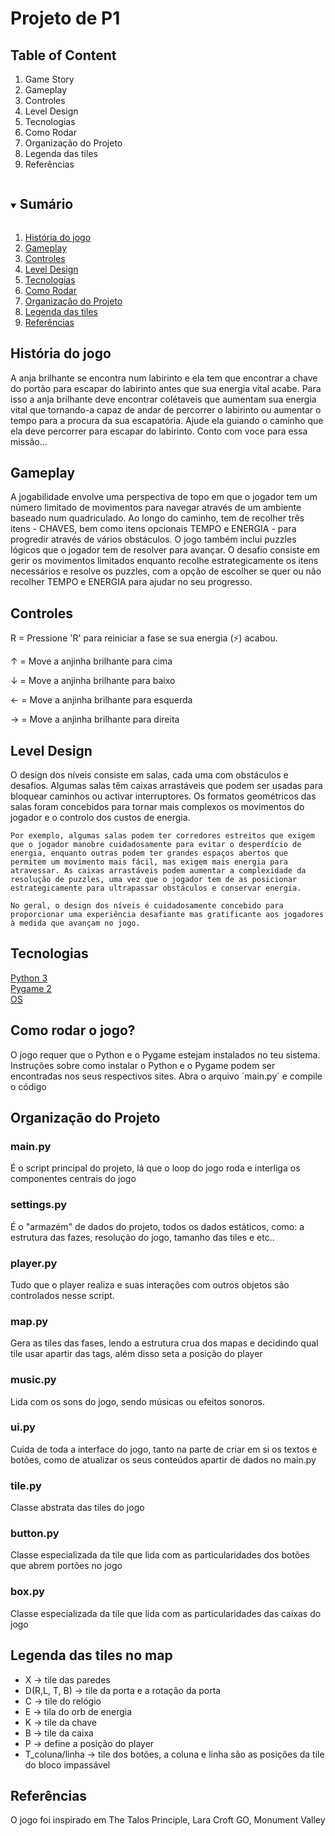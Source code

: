# Projeto de P1

## Table of Content

1. Game Story
2. Gameplay
3. Controles
4. Level Design
5. Tecnologias
6. Como Rodar
7. Organização do Projeto
8. Legenda das tiles
9. Referências

<!-- TABLE OF CONTENTS -->
<details open="open">
  <summary><h2 style="display: inline-block">Sumário</h2></summary>
  <ol>
    <li><a href="#game-history">História do jogo</a></li>
    <li><a href="#gameplay">Gameplay</a></li>
    <li><a href="#controles">Controles</a></li>
    <li><a href="#level-design">Level Design</a></li>
    <li><a href="#tecnologies">Tecnologias</a></li>
    <li><a href="#how-to-run">Como Rodar</a></li>
    <li><a href="#code-organization">Organização do Projeto</a></li>
    <li><a href="#tiles-labels">Legenda das tiles</a></li>
    <li><a href="#references">Referências</a></li>
  </ol>
</details>

<h2 id="game-history">
	História do jogo
</h2>
<p>
	A anja brilhante se encontra num labirinto e ela tem que encontrar a chave do portão para escapar do labirinto antes que sua energia vital acabe. Para isso a anja brilhante deve encontrar colétaveis que aumentam sua energia vital que tornando-a capaz de andar de percorrer o labirinto ou aumentar o tempo para a procura da sua escapatória. Ajude ela guiando o caminho que ela deve percorrer para escapar do labirinto. Conto com voce para essa missão...
</p>

## Gameplay

<p>
	A jogabilidade envolve uma perspectiva de topo em que o jogador tem um número limitado de movimentos para navegar através de um ambiente baseado num quadriculado. Ao longo do caminho, tem de recolher três itens - CHAVES, bem como itens opcionais TEMPO e ENERGIA - para progredir através de vários obstáculos. O jogo também inclui puzzles lógicos que o jogador tem de resolver para avançar. O desafio consiste em gerir os movimentos limitados enquanto recolhe estrategicamente os itens necessários e resolve os puzzles, com a opção de escolher se quer ou não recolher TEMPO e ENERGIA para ajudar no seu progresso.
</p>

## Controles

<p>
	R  = Pressione 'R' para reiniciar a fase se sua energia (⚡) acabou.
</p>
<p>
	↑  = Move a anjinha brilhante para cima
</p>
<p>
	↓  = Move a anjinha brilhante para baixo
</p>
<p>
	←  = Move a anjinha brilhante para esquerda
</p>
<p>
	→  = Move a anjinha brilhante para direita
</p>

## Level Design

<p>
	O design dos níveis consiste em salas, cada uma com obstáculos e desafios. Algumas salas têm caixas arrastáveis que podem ser usadas para bloquear caminhos ou activar interruptores. Os formatos geométricos das salas foram concebidos para tornar mais complexos os movimentos do jogador e o controlo dos custos de energia.

    Por exemplo, algumas salas podem ter corredores estreitos que exigem que o jogador manobre cuidadosamente para evitar o desperdício de energia, enquanto outras podem ter grandes espaços abertos que permitem um movimento mais fácil, mas exigem mais energia para atravessar. As caixas arrastáveis podem aumentar a complexidade da resolução de puzzles, uma vez que o jogador tem de as posicionar estrategicamente para ultrapassar obstáculos e conservar energia.

    No geral, o design dos níveis é cuidadosamente concebido para proporcionar uma experiência desafiante mas gratificante aos jogadores à medida que avançam no jogo.

</p>

<h2 id="tecnologies">Tecnologias</h2>

<a href="https://www.python.org">
 Python 3
</a>
<br>
<a href="https://www.pygame.org/wiki/GettingStarted">
Pygame 2
</a>
<br>
<a href="">OS</a>

<!-- ## Como rodar o jogo? -->
<h2 id="how-to-run">Como rodar o jogo?</h2>
<p>
	O jogo requer que o Python e o Pygame estejam instalados no teu sistema. Instruções sobre como instalar o Python e o Pygame podem ser encontradas nos seus respectivos sites. Abra o arquivo `main.py` e compile o código
</p>

<h2 id="code-organization">Organização do Projeto</h2>

<h3>main.py</h3>
<p>
		É o script principal do projeto, lá que o loop do jogo roda e interliga os componentes centrais do jogo
</p>

<h3>settings.py</h3> 
<p>
		É o "armazém" de dados do projeto, todos os dados estáticos, como: a estrutura das fazes, resolução do jogo, tamanho das tiles e etc..
</p>

<h3>player.py</h3>
<p>
	Tudo que o player realiza e suas interações com outros objetos são controlados nesse script.
</p>

<h3>map.py</h3>
<p>Gera as tiles das fases, lendo a estrutura crua dos mapas e decidindo qual tile usar apartir das tags, além disso seta a posição do player</p>

<h3>music.py</h3>
<p>Lida com os sons do jogo, sendo músicas ou efeitos sonoros.</p>

<h3>ui.py</h3>
<p>Cuida de toda a interface do jogo, tanto na parte de criar em si os textos e botões, como de atualizar os seus conteúdos apartir de dados no main.py
</p>

<h3>tile.py</h3>
<p>Classe abstrata das tiles do jogo</p>

<h3>button.py</h3>
<p>Classe especializada da tile que lida com as particularidades dos botões que abrem portões no jogo
</p>

<h3>box.py</h3>
<p>Classe especializada da tile que lida com as particularidades das caixas do jogo</p>

<h2 id="tiles-labels">Legenda das tiles no map</h2>
<ul>
<li>X -> tile das paredes</li>
<li>D(R,L, T, B) -> tile da porta e a rotação da porta</li>
<li>C -> tile do relógio</li>
<li>E -> tila do orb de energia</li>
<li>K -> tile da chave</li>
<li>B -> tile da caixa</li>
<li>P -> define a posição do player</li>
<li>T_coluna/linha -> tile dos botões, a coluna e linha são as posições da tile do bloco impassável</li>
</ul>

<h2 id="references">Referências</h2>
<p>
	O jogo foi inspirado em The Talos Principle, Lara Croft GO, Monument Valley
</p>
